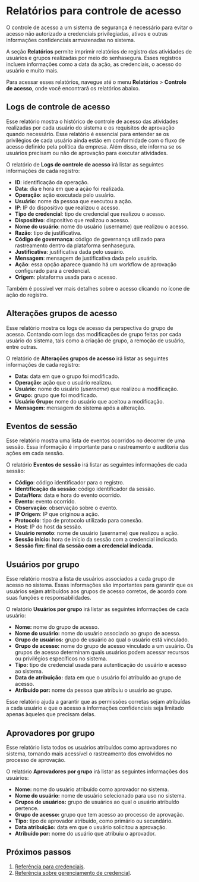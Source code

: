 # Relatórios para controle de acesso

O controle de acesso a um sistema de segurança é necessário para evitar o acesso não autorizado a credenciais privilegiadas, ativos e outras informações confidenciais armazenadas no sistema.

A seção **Relatórios** permite imprimir relatórios de registro das atividades de usuários e grupos realizadas por meio do senhasegura. Esses registros incluem informações como a data da ação, as credenciais, o acesso do usuário e muito mais.

Para acessar esses relatórios, navegue até o menu **Relatórios** > **Controle de acesso**, onde você encontrará os relatórios abaixo.

## Logs de controle de acesso

Esse relatório mostra o histórico de controle de acesso das atividades realizadas por cada usuário do sistema e os requisitos de aprovação quando necessário. Esse relatório é essencial para entender se os privilégios de cada usuário ainda estão em conformidade com o fluxo de acesso definido pela política da empresa. Além disso, ele informa se os usuários precisam ou não de aprovação para executar atividades.

O relatório de **Logs de controle de acesso** irá listar as seguintes informações de cada registro:

* **ID**: identificação da operação.
* **Data**: dia e hora em que a ação foi realizada.
* **Operação**: ação executada pelo usuário.
* **Usuário**: nome da pessoa que executou a ação.
* **IP**: IP do dispositivo que realizou o acesso.
* **Tipo de credencia**l: tipo de credencial que realizou o acesso.
* **Dispositivo**: dispositivo que realizou o acesso.
* **Nome do usuário**: nome do usuário (username) que realizou o acesso.
* **Razão**: tipo de justificativa.
* **Código de governança**: código de governança utilizado para rastreamento dentro da plataforma senhasegura.
* **Justificativa**: justificativa dada pelo usuário.
* **Mensagem**: mensagem de justificativa dada pelo usuário.
* **Ação**: essa opção aparece quando há um workflow de aprovação configurado para a credencial.
* **Origem**: plataforma usada para o acesso.

Também é possível ver mais detalhes sobre o acesso clicando no ícone de ação do registro.

## Alterações grupos de acesso

Esse relatório mostra os logs de acesso da perspectiva do grupo de acesso. Contando com logs das modificações de grupo feitas por cada usuário do sistema, tais como a criação de grupo, a remoção de usuário, entre outras.

O relatório de **Alterações grupos de acesso** irá listar as seguintes informações de cada registro:

- **Data:** data em que o grupo foi modificado.
- **Operação:** ação que o usuário realizou.
- **Usuário:** nome do usuário (*username*) que realizou a modificação.
- **Grupo:** grupo que foi modificado.
- **Usuário Grupo:** nome do usuário que aceitou a modificação.
- **Mensagem:** mensagem do sistema após a alteração.

## Eventos de sessão

Esse relatório mostra uma lista de eventos ocorridos no decorrer de uma sessão. Essa informação é importante para o rastreamento e auditoria das ações em cada sessão.

O relatório **Eventos de sessão** irá listar as seguintes informações de cada sessão:

- **Código**: código identificador para o registro.
- **Identificação da sessão**: código identificador da sessão.
- **Data/Hora**: data e hora do evento ocorrido.
- **Evento**: evento ocorrido.
- **Observação**: observação sobre o evento.
- **IP Origem**: IP que originou a ação.
- **Protocolo**: tipo de protocolo utilizado para conexão.
- **Host**: IP do host da sessão.
- **Usuário remoto**: nome de usuário (username) que realizou a ação.
- **Sessão início:** hora de início da sessão com a credencial indicada.
- **Sessão fim: final da sessão com a credencial indicada.**

## Usuários por grupo

Esse relatório mostra a lista de usuários associados a cada grupo de acesso no sistema. Essas informações são importantes para garantir que os usuários sejam atribuídos aos grupos de acesso corretos, de acordo com suas funções e responsabilidades.

O relatório **Usuários por grupo** irá listar as seguintes informações de cada usuário:

- **Nome:** nome do grupo de acesso.
- **Nome do usuário:** nome do usuário associado ao grupo de acesso.
- **Grupo de usuários:** grupo de usuário ao qual o usuário está vinculado.
- **Grupo de acesso:** nome do grupo de acesso vinculado a um usuário. Os grupos de acesso determinam quais usuários podem acessar recursos ou privilégios específicos no sistema.
- **Tipo:** tipo de credencial usada para autenticação do usuário e acesso ao sistema.
- **Data de atribuição:** data em que o usuário foi atribuído ao grupo de acesso.
- **Atribuído por:** nome da pessoa que atribuiu o usuário ao grupo.

Esse relatório ajuda a garantir que as permissões corretas sejam atribuídas a cada usuário e que o acesso a informações confidenciais seja limitado apenas àqueles que precisam delas.

## Aprovadores por grupo

Esse relatório lista todos os usuários atribuídos como aprovadores no sistema, tornando mais acessível o rastreamento dos envolvidos no processo de aprovação.

O relatório **Aprovadores por grupo** irá listar as seguintes informações dos usuários:

- **Nome:** nome do usuário atribuído como aprovador no sistema.
- **Nome do usuário:** nome de usuário selecionado para uso no sistema.
- **Grupos de usuários:** grupo de usuários ao qual o usuário atribuído pertence.
- **Grupo de acesso:** grupo que tem acesso ao processo de aprovação.
- **Tipo:** tipo de aprovador atribuído, como primário ou secundário.
- **Data atribuição:** data em que o usuário solicitou a aprovação.
- **Atribuído por:** nome do usuário que atribuiu o aprovador.

## Próximos passos
1. [Referência para credenciais](/v3-33/docs/pt/pam-reference-for-credentials).
2. [Referência sobre gerenciamento de credencial](/v3-33/docs/pt/pam-credential-management-reference).